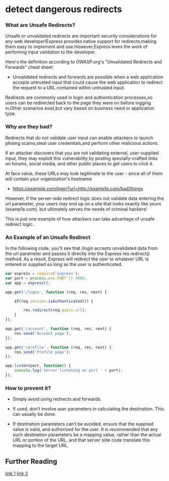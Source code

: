 # detect dangerous redirects

### What are Unsafe Redirects?
Unsafe or unvalidated redirects are important security considerations for any web developer!Express provides native support for redirects,making them easy to implement and use.However,Express leves the work of perfoming input validation to the developer.

Here's the definition according to OWASP.org's "Unvalidated Redirects and Forwards" cheat sheet:

* Unvalidated redirects and forwards are possible when a web application accepts untrusted input that could cause the web application to redirect the request to a URL contained within untrusted input.

Redirects are commonly used in login and authentication processes,so users can be redirected back to the page they were on before logging in.Other scenarios exist,but vary based on business need or application type.

### Why are they bad?
Redirects that do not validate user input can enable attackers to launch phising scams,steal user credentials,and perform other malicious actions.

If an attacker discovers that you are not validating external, user-supplied input, they may exploit this vulnerability by posting specially-crafted links on forums, social media, and other public places to get users to click it.

At face value, these URLs may look legitimate to the user - since all of them will contain your organization's hostname

* https://example.com/login?url=http://examp1e.com/bad/things

However, if the server-side redirect logic does not validate data entering the url parameter, your users may end up on a site that looks exactly like yours (examp1e.com), but ultimately serves the needs of criminal hackers!

This is just one example of how attackers can take advantage of unsafe redirect logic.

### An Example of an Unsafe Redirect
In the following code, you'll see that /login accepts unvalidated data from the url parameter and passes it directly into the Express res.redirect() method. As a result, Express will redirect the user to whatever URL is entered or supplied so long as the user is authenticated.

```javascript
var express = require('express');
var port = process.env.PORT || 3000;
var app = express();

app.get('/login', function (req, res, next) {

	if(req.session.isAuthenticated()) {

		res.redirect(req.query.url);
	}
}); 

app.get('/account', function (req, res, next) {
    res.send('Account page');
});

app.get('/profile', function (req, res, next) {
    res.send('Profile page');
});

app.listen(port, function() {
    console.log('Server listening on port ' + port);
});
```

### How to prevent it?

* Simply avoid using redirects and forwards.

* If used, don’t involve user parameters in calculating the destination. This can usually be done.

* If destination parameters can’t be avoided, ensure that the supplied value is valid, and authorized for the user. 
It is recommended that any such destination parameters be a mapping value, rather than the actual URL or portion of the URL, and that server side code translate this mapping to the target URL.


## Further Reading
[link 1](http://nodegoat.herokuapp.com/tutorial/a10)
[link 2](https://blog.hailstone.io/how-to-prevent-unsafe-redirects-in-node-js/)
